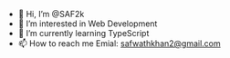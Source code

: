 - 👋 Hi, I’m @SAF2k
- 👀 I’m interested in Web Development
- 🌱 I’m currently learning TypeScript
- 📫 How to reach me Emial: safwathkhan2@gmail.com
<!-- - 💞️ I’m looking to collaborate on ... -->

<!---
SAF2k/SAF2k is a ✨ special ✨ repository because its `README.md` (this file) appears on your GitHub profile.
You can click the Preview link to take a look at your changes.
--->
